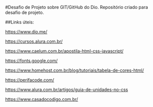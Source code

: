 #Desafio de Projeto sobre GIT/GitHub do Dio.
Repositório criado para desafio de projeto.

##Links úteis:

https://www.dio.me/

https://cursos.alura.com.br/

https://www.caelum.com.br/apostila-html-css-javascript/

https://fonts.google.com/

https://www.homehost.com.br/blog/tutoriais/tabela-de-cores-html/

https://perifacode.com/

https://www.alura.com.br/artigos/guia-de-unidades-no-css

https://www.casadocodigo.com.br/

